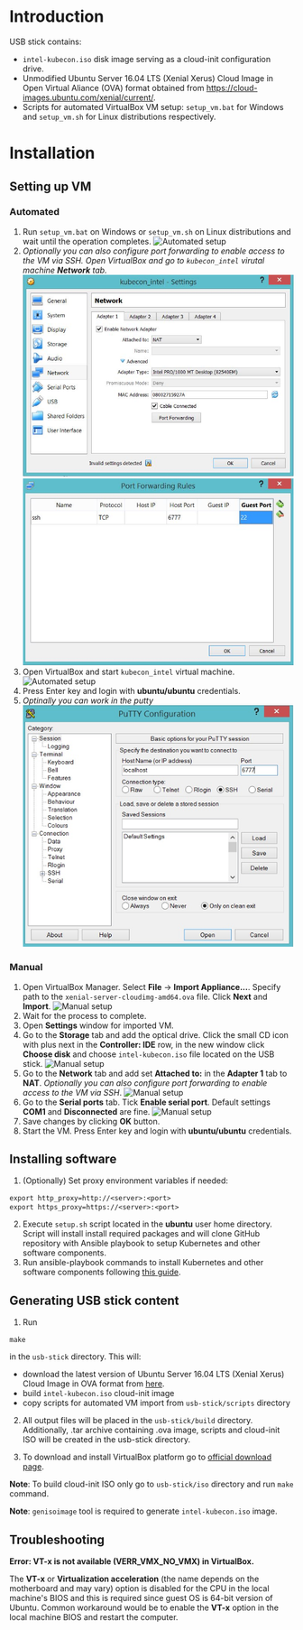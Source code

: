 # Introduction

USB stick contains:
* `intel-kubecon.iso` disk image serving as a cloud-init configuration drive.
* Unmodified Ubuntu Server 16.04 LTS (Xenial Xerus) Cloud Image in Open Virtual Aliance (OVA) format obtained from https://cloud-images.ubuntu.com/xenial/current/.
* Scripts for automated VirtualBox VM setup: `setup_vm.bat` for Windows and `setup_vm.sh` for Linux distributions respectively.

# Installation

## Setting up VM

### Automated

1. Run `setup_vm.bat` on Windows or `setup_vm.sh` on Linux distributions and wait until the operation completes.
![Automated setup](pictures/files.jpg)
2. *Optionally you can also configure port forwarding to enable access to the VM via SSH. Open VirtualBox and go to `kubecon_intel` virutal machine **Network** tab.*
![Automated setup](../docs/images/SSH-network.JPG)
![Automated setup](../docs/images/SSH-network-rule.JPG)
3. Open VirtualBox and start `kubecon_intel` virtual machine.
![Automated setup](pictures/imported.jpg)
4. Press Enter key and login with **ubuntu/ubuntu** credentials.
5. *Optinally you can work in the putty*
![Automated setup](../docs/images/putty-ssh.jpg)

### Manual
1. Open VirtualBox Manager. Select **File** -> **Import Appliance...**. Specify path to the `xenial-server-cloudimg-amd64.ova` file. Click **Next** and **Import**.
![Manual setup](pictures/import.jpg)
2. Wait for the process to complete.
3. Open **Settings** window for imported VM.
4. Go to the **Storage** tab and add the optical drive. Click the small CD icon with plus next in the **Controller: IDE** row, in the new window click **Choose disk** and choose `intel-kubecon.iso` file located on the USB stick.
![Manual setup](pictures/iso.jpg)
5. Go to the **Network** tab and add set **Attached to:** in the **Adapter 1** tab to **NAT**. *Optionally you can also configure port forwarding to enable access to the VM via SSH*.
![Manual setup](pictures/nat.jpg)
6. Go to the **Serial ports** tab. Tick **Enable serial port**. Default settings **COM1** and **Disconnected** are fine.
![Manual setup](pictures/serial.jpg)
7. Save  changes by clicking **OK** button.
8. Start the VM. Press Enter key and login with **ubuntu/ubuntu** credentials.


## Installing software
1. (Optionally) Set proxy environment variables if needed:
```
export http_proxy=http://<server>:<port>
export https_proxy=https://<server>:<port>
```
2. Execute `setup.sh` script located in the **ubuntu** user home directory. Script will install install required packages and will clone GitHub repository with Ansible playbook to setup Kubernetes and other software components.
3. Run ansible-playbook commands to install Kubernetes and other software components following [this guide](https://github.com/intel/container-experience-kits-demo-area/blob/master/software/README.md#installation).

## Generating USB stick content

1. Run
```
make
```
in the `usb-stick` directory. This will:
* download the latest version of Ubuntu Server 16.04 LTS (Xenial Xerus) Cloud Image in OVA format from [here](https://cloud-images.ubuntu.com/xenial/current/).
* build `intel-kubecon.iso` cloud-init image
* copy scripts for automated VM import from `usb-stick/scripts` directory

2. All output files will be placed in the `usb-stick/build` directory. Additionally, .tar archive containing .ova image, scripts and cloud-init ISO will be created in the usb-stick directory.

3. To download and install VirtualBox platform go to [official download page](https://www.virtualbox.org/wiki/Downloads).

**Note**: To build cloud-init ISO only go to `usb-stick/iso` directory and run `make` command.

**Note**: `genisoimage` tool is required to generate `intel-kubecon.iso` image.

## Troubleshooting

**Error: VT-x is not available (VERR_VMX_NO_VMX) in VirtualBox.**

The **VT-x** or **Virtualization acceleration** (the name depends on the motherboard and may vary) option is disabled for the CPU in the local machine's BIOS and this is required since guest OS is 64-bit version of Ubuntu. Common workaround would be to enable the **VT-x** option in the local machine BIOS and restart the computer.
